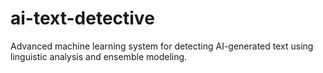 # ai-text-detective
Advanced machine learning system for detecting AI-generated text using linguistic analysis and ensemble modeling.
